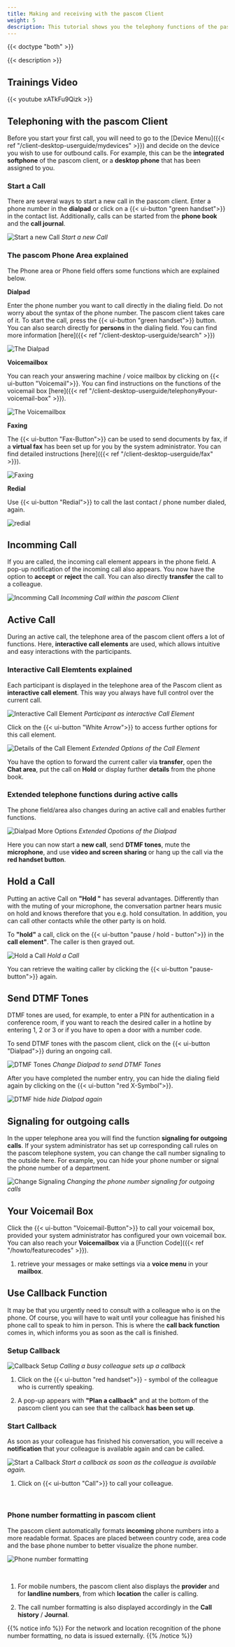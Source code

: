 ```yaml
---
title: Making and receiving with the pascom Client
weight: 5
description: This tutorial shows you the telephony functions of the pascom Client
---
```


{{< doctype "both" >}}
 
{{< description >}}

## Trainings Video

{{< youtube xATkFu9Qizk >}} 


## Telephoning with the pascom Client

Before you start your first call, you will need to go to the [Device Menu]({{< ref "/client-desktop-userguide/mydevices" >}}) and decide on the device you wish to use for outbound calls. For example, this can be the **integrated softphone** of the pascom client, or a **desktop phone** that has been assigned to you.

### Start a Call

There are several ways to start a new call in the pascom client. Enter a phone number in the **dialpad** or click on a {{< ui-button "green handset">}} in the contact list. Additionally, calls can be started from the **phone book** and the **call journal**. 

![Start a new Call](start_call.en.jpg)
*Start a new Call*
</br>

### The pascom Phone Area explained

The Phone area or Phone field offers some functions which are explained below.

**Dialpad**

Enter the phone number you want to call directly in the dialing field. Do not worry about the syntax of the phone number. The pascom client takes care of it. To start the call, press the {{< ui-button "green handset">}} button. You can also search directly for **persons** in the dialing field. You can find more information [here]({{< ref "/client-desktop-userguide/search" >}})

![The Dialpad](dialpad_input.en.jpg)
</br>

**Voicemailbox**

You can reach your answering machine / voice mailbox by clicking on  {{< ui-button "Voicemail">}}. You can find instructions on the functions of the voicemail box [here]({{< ref "/client-desktop-userguide/telephony#your-voicemail-box" >}}).


![The Voicemailbox](dialpad_voicemail.jpg)
</br>

**Faxing**

The {{< ui-button "Fax-Button">}} can be used to send documents by fax, if a **virtual fax** has been set up for you by the system administrator. You can find detailed instructions [here]({{< ref "/client-desktop-userguide/fax" >}}).

![Faxing](dialpad_fax.jpg)
</br>

**Redial**

Use {{< ui-button "Redial">}} to call the last contact / phone number dialed, again. 

![redial](dialpad_redial.jpg)
</br>

## Incomming Call

If you are called, the incoming call element appears in the phone field. A pop-up notification of the incoming call also appears. You now have the option to **accept** or **reject** the call. You can also directly **transfer** the call to a colleague.

![Incomming Call](call_incomming.en.jpg)
*Incomming Call within the pascom Client*
</br>

## Active Call

During an active call, the telephone area of the pascom client offers a lot of functions. Here, **interactive call elements** are used, which allows intuitive and easy interactions with the participants. 

### Interactive Call Elemtents explained

Each participant is displayed in the telephone area of the Pascom client as **interactive call element**. This way you always have full control over the current call.

![Interactive Call Element](interactive_callelement.en.jpg)
*Participant as interactive Call Element*
</br>

Click on the {{< ui-button "White Arrow">}} to access further options for this call element.

![Details of the Call Element](interactive_callelement_details.en.jpg)
*Extended Options of the Call Element*
</br>

You have the option to forward the current caller via **transfer**, open the **Chat area**, put the call on **Hold** or display further **details** from the phone book. 

### Extended telephone functions during active calls

The phone field/area also changes during an active call and enables further functions.

![Dialpad More Options](dialpad_moreoptions.en.jpg)
*Extended Opotions of the Dialpad*
</br>

Here you can now start a **new call**, send **DTMF tones**, mute the **microphone**, and use **video and screen sharing** or hang up the call via the **red handset button**.

## Hold a Call

Putting an active Call on **"Hold "** has several advantages. Differently than with the muting of your microphone, the conversation partner hears music on hold and knows therefore that you e.g. hold consultation. In addition, you can call other contacts while the other party is on hold. 

To **"hold"** a call, click on the {{< ui-button "pause / hold - button">}} in the **call element"**. The caller is then grayed out.


![Hold a Call](call_onhold.en.jpg)
*Hold a Call*
</br>

You can retrieve the waiting caller by clicking the {{< ui-button "pause-button">}} again.

## Send DTMF Tones

DTMF tones are used, for example, to enter a PIN for authentication in a conference room, if you want to reach the desired caller in a hotline by entering 1, 2 or 3 or if you have to open a door with a number code.

To send DTMF tones with the pascom client, click on the {{< ui-button "Dialpad">}} during an ongoing call.

![DTMF Tones](dtmf_1.en.jpg)
*Change Dialpad to send DTMF Tones*
</br>

After you have completed the number entry, you can hide the dialing field again by clicking on the {{< ui-button "red X-Symbol">}}. 

![DTMF hide](dtmf_2.jpg)
*hide Dialpad again*
</br>

## Signaling for outgoing calls

In the upper telephone area you will find the function **signaling for outgoing calls**. If your system administrator has set up corresponding call rules on the pascom telephone system, you can change the call number signaling to the outside here. For example, you can hide your phone number or signal the phone number of a department.

![Change Signaling](amtsholung.jpg)
*Changing the phone number signaling for outgoing calls*
</br>

## Your Voicemail Box

Click the {{< ui-button "Voicemail-Button">}} to call your voicemail box, provided your system administrator has configured your own voicemail box. You can also reach your **Voicemailbox** via a [Function Code]({{< ref "/howto/featurecodes" >}}). 

1. retrieve your messages or make settings via a **voice menu** in your **mailbox**.

## Use Callback Function

It may be that you urgently need to consult with a colleague who is on the phone. Of course, you will have to wait until your colleague has finished his phone call to speak to him in person. This is where the **call back function** comes in, which informs you as soon as the call is finished.

### Setup Callback

![Callback Setup](callback_setup.en.jpg)
*Calling a busy colleague sets up a callback*
</br>

1. Click on the {{< ui-button "red handset">}} - symbol of the colleague who is currently speaking.

2. A pop-up appears with **"Plan a callback"** and at the bottom of the pascom client you can see that the callback **has been set up**.

### Start Callback

As soon as your colleague has finished his conversation, you will receive a **notification** that your colleague is available again and can be called.

![Start a Callback](callback_available.en.jpg)
*Start a callback as soon as the colleague is available again.*
</br>

1. Click on {{< ui-button "Call">}} to call your colleague.

<br />

### Phone number formatting in pascom client

The pascom client automatically formats **incoming** phone numbers into a more readable format. Spaces are placed between country code, area code and the base phone number to better visualize the phone number.

![Phone number formatting](number-formatting.png)

</br>

1. For mobile numbers, the pascom client also displays the **provider** and for **landline numbers**, from which **location** the caller is calling. 

2. The call number formatting is also displayed accordingly in the **Call history** / **Journal**. 

{{% notice info %}}
For the network and location recognition of the phone number formatting, no data is issued externally. 
{{% /notice %}}

<br />